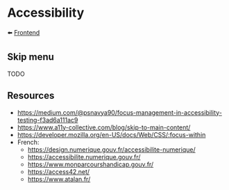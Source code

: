 # Accessibility

⬅️ [Frontend](../frontend.md)

## Skip menu

TODO

## Resources

- https://medium.com/@psnavya90/focus-management-in-accessibility-testing-f3ad6a111ac9
- https://www.a11y-collective.com/blog/skip-to-main-content/
- https://developer.mozilla.org/en-US/docs/Web/CSS/:focus-within
- French:
  - https://design.numerique.gouv.fr/accessibilite-numerique/
  - https://accessibilite.numerique.gouv.fr/
  - https://www.monparcourshandicap.gouv.fr/
  - https://access42.net/
  - https://www.atalan.fr/

